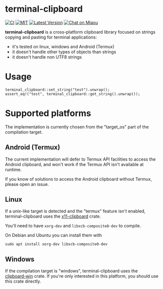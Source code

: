 # terminal-clipboard

[![CI][s3]][l3] [![MIT][s2]][l2] [![Latest Version][s1]][l1] [![Chat on Miaou][s3]][l3]

[s1]: https://img.shields.io/crates/v/terminal-clipboard.svg
[l1]: https://crates.io/crates/terminal-clipboard

[s2]: https://img.shields.io/badge/license-MIT-blue.svg
[l2]: LICENSE

[s3]: https://miaou.dystroy.org/static/shields/room.svg
[l3]: https://miaou.dystroy.org/3490?terminal-clipboard


**terminal-clipboard** is a cross-platform clipboard library focused on strings copying and pasting for terminal applications:

* it's tested on linux, windows and Android (Termux)
* it doesn't handle other types of objects than strings
* it doesn't handle non UTF8 strings

# Usage

```
terminal_clipboard::set_string("test").unwrap();
assert_eq!("test", terminal_clipboard::get_string().unwrap());
```

# Supported platforms

The implementation is currently chosen from the "target_os" part of the compilation target.

## Android (Termux)

The current implementation will defer to Termux API facilities to access the Android clipboard, and won't work if the Termux API isn't available at runtime.

If you know of solutions to access the Android clipboard without Termux, please open an issue.

## Linux

If a unix-like target is detected and the "termux" feature isn't enabled, terminal-clipboard uses the [x11-clipboard](https://crates.io/crates/x11-clipboard) crate.

You'll need to have `xorg-dev` and `libxcb-composite0-dev` to compile.

On Debian and Ubuntu you can install them with

	sudo apt install xorg-dev libxcb-composite0-dev

## Windows

If the compilation target is "windows", terminal-clipboard uses the [clipboard-win](https://crates.io/crates/clipboard-win) crate. If you're only interested in this platform, you should use this crate directly.


